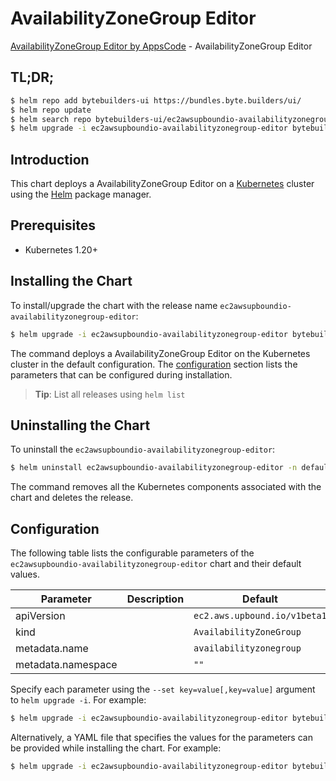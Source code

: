 # AvailabilityZoneGroup Editor

[AvailabilityZoneGroup Editor by AppsCode](https://byte.builders) - AvailabilityZoneGroup Editor

## TL;DR;

```bash
$ helm repo add bytebuilders-ui https://bundles.byte.builders/ui/
$ helm repo update
$ helm search repo bytebuilders-ui/ec2awsupboundio-availabilityzonegroup-editor --version=v0.4.18
$ helm upgrade -i ec2awsupboundio-availabilityzonegroup-editor bytebuilders-ui/ec2awsupboundio-availabilityzonegroup-editor -n default --create-namespace --version=v0.4.18
```

## Introduction

This chart deploys a AvailabilityZoneGroup Editor on a [Kubernetes](http://kubernetes.io) cluster using the [Helm](https://helm.sh) package manager.

## Prerequisites

- Kubernetes 1.20+

## Installing the Chart

To install/upgrade the chart with the release name `ec2awsupboundio-availabilityzonegroup-editor`:

```bash
$ helm upgrade -i ec2awsupboundio-availabilityzonegroup-editor bytebuilders-ui/ec2awsupboundio-availabilityzonegroup-editor -n default --create-namespace --version=v0.4.18
```

The command deploys a AvailabilityZoneGroup Editor on the Kubernetes cluster in the default configuration. The [configuration](#configuration) section lists the parameters that can be configured during installation.

> **Tip**: List all releases using `helm list`

## Uninstalling the Chart

To uninstall the `ec2awsupboundio-availabilityzonegroup-editor`:

```bash
$ helm uninstall ec2awsupboundio-availabilityzonegroup-editor -n default
```

The command removes all the Kubernetes components associated with the chart and deletes the release.

## Configuration

The following table lists the configurable parameters of the `ec2awsupboundio-availabilityzonegroup-editor` chart and their default values.

|     Parameter      | Description |                 Default                 |
|--------------------|-------------|-----------------------------------------|
| apiVersion         |             | <code>ec2.aws.upbound.io/v1beta1</code> |
| kind               |             | <code>AvailabilityZoneGroup</code>      |
| metadata.name      |             | <code>availabilityzonegroup</code>      |
| metadata.namespace |             | <code>""</code>                         |


Specify each parameter using the `--set key=value[,key=value]` argument to `helm upgrade -i`. For example:

```bash
$ helm upgrade -i ec2awsupboundio-availabilityzonegroup-editor bytebuilders-ui/ec2awsupboundio-availabilityzonegroup-editor -n default --create-namespace --version=v0.4.18 --set apiVersion=ec2.aws.upbound.io/v1beta1
```

Alternatively, a YAML file that specifies the values for the parameters can be provided while
installing the chart. For example:

```bash
$ helm upgrade -i ec2awsupboundio-availabilityzonegroup-editor bytebuilders-ui/ec2awsupboundio-availabilityzonegroup-editor -n default --create-namespace --version=v0.4.18 --values values.yaml
```
